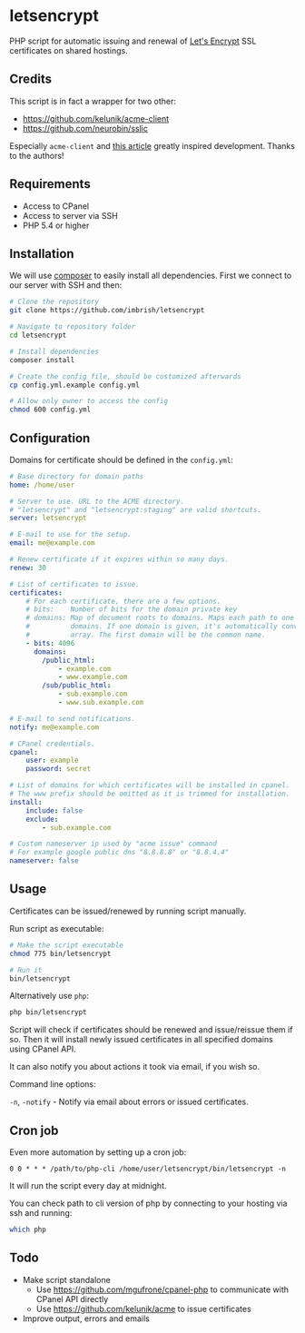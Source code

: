 # letsencrypt
PHP script for automatic issuing and renewal of [Let's Encrypt](https://letsencrypt.org/) SSL certificates on shared hostings.

## Credits

This script is in fact a wrapper for two other:

- https://github.com/kelunik/acme-client
- https://github.com/neurobin/sslic

Especially `acme-client` and [this article](https://neurobin.org/docs/web/fully-automated-letsencrypt-integration-with-cpanel/) greatly inspired development. Thanks to the authors!

## Requirements

- Access to CPanel
- Access to server via SSH
- PHP 5.4 or higher

## Installation

We will use [composer](https://getcomposer.org/) to easily install all dependencies.
First we connect to our server with SSH and then:

```bash
# Clone the repository
git clone https://github.com/imbrish/letsencrypt

# Navigate to repository folder
cd letsencrypt

# Install dependencies
composer install

# Create the config file, should be customized afterwards
cp config.yml.example config.yml

# Allow only owner to access the config
chmod 600 config.yml
```

## Configuration

Domains for certificate should be defined in the `config.yml`:

```yml
# Base directory for domain paths
home: /home/user

# Server to use. URL to the ACME directory.
# "letsencrypt" and "letsencrypt:staging" are valid shortcuts.
server: letsencrypt

# E-mail to use for the setup.
email: me@example.com

# Renew certificate if it expires within so many days.
renew: 30

# List of certificates to issue.
certificates:
    # For each certificate, there are a few options.
    # bits:    Number of bits for the domain private key
    # domains: Map of document roots to domains. Maps each path to one or multiple
    #          domains. If one domain is given, it's automatically converted to an
    #          array. The first domain will be the common name.
    - bits: 4096
      domains:
        /public_html:
            - example.com
            - www.example.com
        /sub/public_html:
            - sub.example.com
            - www.sub.example.com

# E-mail to send notifications.
notify: me@example.com

# CPanel credentials.
cpanel:
    user: example
    password: secret

# List of domains for which certificates will be installed in cpanel.
# The www prefix should be omitted as it is trimmed for installation.
install:
    include: false
    exclude:
        - sub.example.com

# Custom nameserver ip used by "acme issue" command
# For example google public dns "8.8.8.8" or "8.8.4.4"
nameserver: false
```

## Usage

Certificates can be issued/renewed by running script manually.

Run script as executable:

```bash
# Make the script executable
chmod 775 bin/letsencrypt

# Run it
bin/letsencrypt
```

Alternatively use `php`:

```bash
php bin/letsencrypt
```

Script will check if certificates should be renewed and issue/reissue them if so.
Then it will install newly issued certificates in all specified domains using CPanel API.

It can also notify you about actions it took via email, if you wish so.

Command line options:

`-n`, `-notify` - Notify via email about errors or issued certificates.

## Cron job

Even more automation by setting up a cron job:

```
0 0 * * * /path/to/php-cli /home/user/letsencrypt/bin/letsencrypt -n
```

It will run the script every day at midnight.

You can check path to cli version of php by connecting to your hosting via ssh and running:

```bash
which php
```

## Todo

- Make script standalone
    + Use https://github.com/mgufrone/cpanel-php to communicate with CPanel API directly
    + Use https://github.com/kelunik/acme to issue certificates
- Improve output, errors and emails
